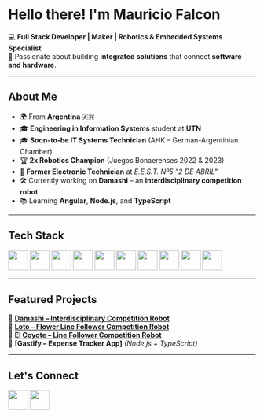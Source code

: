 # Hello there! I'm **Mauricio Falcon**  

💻 **Full Stack Developer | Maker | Robotics & Embedded Systems Specialist**  
🚀 Passionate about building **integrated solutions** that connect **software and hardware**.

---

## About Me  
- 🌍 From **Argentina** 🇦🇷  
- 🎓 **Engineering in Information Systems** student at **UTN**  
- 🎓 **Soon-to-be IT Systems Technician** (AHK – German-Argentinian Chamber)  
- 🏆 **2x Robotics Champion** (Juegos Bonaerenses 2022 & 2023)    
- 🔧 **Former Electronic Technician** at *E.E.S.T. Nº5 "2 DE ABRIL"*  
- 🛠 Currently working on **Damashi** – an **interdisciplinary competition robot**  
- 📚 Learning **Angular**, **Node.js**, and **TypeScript**  

---

## Tech Stack  
<p>
<img src="https://cdn.jsdelivr.net/gh/devicons/devicon/icons/javascript/javascript-original.svg" width="40" height="40"/>  
<img src="https://cdn.jsdelivr.net/gh/devicons/devicon/icons/typescript/typescript-original.svg" width="40" height="40"/>  
<img src="https://cdn.jsdelivr.net/gh/devicons/devicon/icons/cplusplus/cplusplus-original.svg" width="40" height="40"/>  
<img src="https://cdn.jsdelivr.net/gh/devicons/devicon/icons/angularjs/angularjs-original.svg" width="40" height="40"/>  
<img src="https://cdn.jsdelivr.net/gh/devicons/devicon/icons/nodejs/nodejs-original.svg" width="40" height="40"/>  
<img src="https://cdn.jsdelivr.net/gh/devicons/devicon/icons/express/express-original.svg" width="40" height="40"/>  
<img src="https://cdn.jsdelivr.net/gh/devicons/devicon/icons/mongodb/mongodb-original.svg" width="40" height="40"/>  
<img src="https://cdn.jsdelivr.net/gh/devicons/devicon/icons/mysql/mysql-original.svg" width="40" height="40"/>  
<img src="https://cdn.jsdelivr.net/gh/devicons/devicon/icons/arduino/arduino-original.svg" width="40" height="40"/>  
<img src="https://cdn.jsdelivr.net/gh/devicons/devicon/icons/raspberrypi/raspberrypi-original.svg" width="40" height="40"/>   
</p>

---

## Featured Projects  
🔹 **[Damashi – Interdisciplinary Competition Robot](https://github.com/Falcon-Mauricio/TriBot_Damashi)**  
🔹 **[Loto – Flower Line Follower Competition Robot](https://github.com/Falcon-Mauricio/LineFollower_Loto)**  
🔹 **[El Coyote – Line Follower Competition Robot](https://github.com/Falcon-Mauricio/Velocista_COYOTE)**  
🔹 **[Gastify – Expense Tracker App]** *(Node.js + TypeScript)*  

---

## Let's Connect  
<p>
<a href="https://www.linkedin.com/in/mauricio-falcon-ddt/"><img src="https://cdn.jsdelivr.net/gh/devicons/devicon/icons/linkedin/linkedin-original.svg" width="40" height="40"/></a>
<a href="mailto:mauriciofalcon1304@gmail.com"><img src="https://img.icons8.com/color/48/gmail-new.png" width="40" height="40"/></a>
</p>
